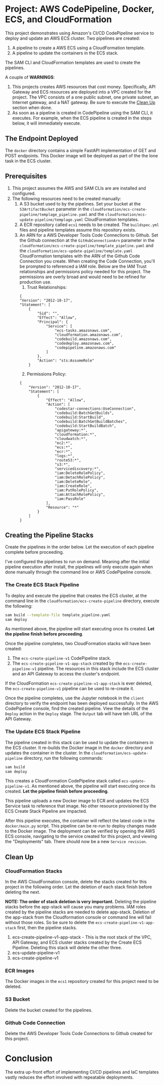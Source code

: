 # Project: AWS CodePipeline, Docker, ECS, and CloudFormation

This project demonstrates using Amazon's CI/CD CodePipeline service to deploy and update an AWS ECS cluster. Two pipelines are created:

1. A pipeline to create a AWS ECS using a CloudFormation template.
1. A pipeline to update the containers in the ECS stack.

The SAM CLI and CloudFormation templates are used to create the pipelines.

A couple of **WARNINGS**:

1. This projects creates AWS resources that cost money. Specifically, API Gateway and ECS resources are deployed into a VPC created for the project. The VPC consists of a one public subnet, one private subnet, an Internet gateway, and a NAT gateway. Be sure to execute the [Clean Up](#Clean-Up) section when done.
1. As soon as a pipeline is created in CodePipeline using the SAM CLI, it executes. For example, when the ECS pipeline is created in the steps below, it will immediately execute. 

## The Endpoint Deployed

The `docker` directory contains a simple FastAPI implementation of GET and POST endpoints. This Docker image will be deployed as part of the the lone task in the ECS cluster.   

## Prerequisites

1. This project assumes the AWS and SAM CLIs are are installed and configured. 
2. The following resources need to be created manually:
    1. A S3 bucket used to by the pipelines. Set your bucket at the `S3ArtifactBucket` parameter in the `cloudformation/ecs-create-pipeline/templage_pipeline.yaml` and the `cloudformation/ecs-update-pipeline/templage.yaml` CloudFormation templates.
    2. A ECR repository called `ecs1` needs to be created. The `buildspec.yml` files and pipeline templates assume this repository exists.
    3. An ARN for a AWS Developer Tools Code Connections to Github. Set the Github connection at the `GitHubConnectionArn` parameter in the `cloudformation/ecs-create-pipeline/template_pipeline.yaml` and the `cloudformation/ecs-update-pipeline/template.yaml` CloudFormation templates with the ARN of the Github Code Connection you create. When creating the Code Connection, you'll be prompted to referenced a IAM role. Below are the IAM Trust relationships and permissions policy needed for this project. The permissions are overly broad and would need to be refined for production use.
        1. Trust Relationships:
        ```
        {
        "Version": "2012-10-17",
        "Statement": [
            {
                "Sid": "",
                "Effect": "Allow",
                "Principal": {
                    "Service": [
                        "ecs-tasks.amazonaws.com",
                        "cloudformation.amazonaws.com",
                        "codebuild.amazonaws.com",
                        "codedeploy.amazonaws.com",
                        "codepipeline.amazonaws.com"
                    ]
                },
                "Action": "sts:AssumeRole"
            }
        ```
        2. Permissions Policy:
        ```
        {
            "Version": "2012-10-17",
            "Statement": [
                {
                    "Effect": "Allow",
                    "Action": [
                        "codestar-connections:UseConnection",
                        "codebuild:BatchGetBuilds",
                        "codebuild:StartBuild",
                        "codebuild:BatchGetBuildBatches",
                        "codebuild:StartBuildBatch",
                        "apigateway:*",
                        "cloudformation:*",
                        "cloudwatch:*",
                        "ec2:*",
                        "ecs:*",
                        "ecr:*",
                        "logs:*",
                        "route53:*",
                        "s3:*",
                        "servicediscovery:*",
                        "iam:DeleteRolePolicy",
                        "iam:DetachRolePolicy",
                        "iam:DeleteRole",
                        "iam:CreateRole",
                        "iam:PutRolePolicy",
                        "iam:AttachRolePolicy",
                        "iam:PassRole"
                    ],
                    "Resource": "*"
                }
            ]
        }
        ```

## Creating the Pipeline Stacks

Create the pipelines in the order below. Let the execution of each pipeline complete before proceeding.

I've configured the pipelines to run on demand. Meaning after the initial pipeline execution after install, the pipelines will only execute again when done manually through the command line or AWS CodePipeline console. 

### The Create ECS Stack Pipeline

To deploy and execute the pipeline that creates the ECS cluster, at the command line in the `cloudformation/ecs-create-pipeline` directory, execute the following:

```bash
sam build --template-file template_pipeline.yaml
sam deploy
```

As mentioned above, the pipeline will start executing once its created. **Let the pipeline finish before proceeding**.

Once the pipeline completes, two CloudFormation stacks will have been created: 

1. The `ecs-create-pipeline-v1` CodePipeline stack.  
2. The `ecs-create-pipeline-v1-app-stack` created by the `ecs-create-pipeline-v1` pipeline. The resources in this stack include the ECS cluster and an API Gateway to access the cluster's endpoint. 

If the CloudFormation `ecs-create-pipeline-v1-app-stack` is ever deleted, the `ecs-create-pipeline-v1` pipeline can be used to re-create it. 

Once the pipeline completes, use the Jupyter notebook in the `client` directory to verify the endpoint has been deployed successfully. In the AWS CodePipeline console, find the created pipeline. View the details of the `Deploy` action in the `Deploy` stage. The `Output` tab will have teh URL of the API Gateway.     

### The Update ECS Stack Pipeline

The pipeline created in this stack can be used to update the containers in the ECS cluster. It re-builds the Docker image in the `docker` directory and updates the container in the cluster. In the `cloudformation/ecs-update-pipeline` directory, run the following commands:

```bash
sam build 
sam deploy
```

This creates a CloudFormation CodePipeline stack called `ecs-update-pipeline-v1`. As mentioned above, the pipeline will start executing once its created. **Let the pipeline finish before proceeding**.

This pipeline uploads a new Docker image to ECR and updates the ECS Service task to reference that image. No other resource provisioned by the ECS Create Stack Pipeline are impacted. 

After this pipeline executes, the container will reflect the latest code in the `docker/main.py` script. This pipeline can be re-run to deploy changes made to the Docker image. The deployment can be verified by opening the AWS ECS console, navigating to the service created for this project, and viewing the "Deployments" tab. There should now be a new `Service revision`.

## Clean Up 

### CloudFormation Stacks

In the AWS CloudFormation console, delete the stacks created for this project in the following order. Let the deletion of each stack finish before deleting the next.

**NOTE: The order of stack deletion is very important.** Deleting the pipeline stacks before the app-stack will cause you many problems. IAM roles created by the pipeline stacks are needed to delete app-stack. Deletion of the app-stack from the Cloudformation console or command line will fail without those roles. So be sure to delete the `ecs-create-pipeline-v1-app-stack` first, then the pipeline stacks.  

1. ecs-create-pipeline-v1-app-stack - This is the root stack of the VPC, API Gateway, and ECS cluster stacks created by the Create ECS Pipeline. Deleting this stack will delete the other three.
2. ecs-update-pipeline-v1
3. ecs-create-pipeline-v1

### ECR Images

The Docker images in the `ecs1` repository created for this project need to be deleted.

### S3 Bucket

Delete the bucket created for the pipelines.

### Github Code Connection

Delete the AWS Developer Tools Code Connections to Github created for this project.

# Conclusion

The extra up-front effort of implementing CI/CD pipelines and IaC templates vastly reduces the effort involved with repeatable deployments.
